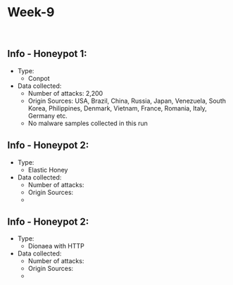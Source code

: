 # Week-9

![]()
![]()

## Info - Honeypot 1:
* Type: 
  * Conpot
* Data collected:
  * Number of attacks: 2,200
  * Origin Sources: USA, Brazil, China, Russia, Japan, Venezuela, South Korea, Philippines, Denmark, Vietnam, France, Romania, Italy, Germany etc.
  * No malware samples collected in this run
  
## Info - Honeypot 2:
* Type:
  * Elastic Honey
* Data collected:
  * Number of attacks: 
  * Origin Sources: 
  * 
  
## Info - Honeypot 2:
* Type:
  * Dionaea with HTTP
* Data collected:
  * Number of attacks: 
  * Origin Sources: 
  * 
  
  
  
